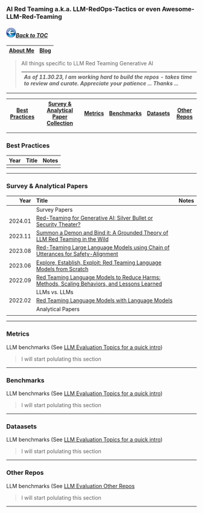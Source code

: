 ### AI Red Teaming a.k.a. LLM-RedOps-Tactics or even Awesome-LLM-Red-Teaming
#### _[<img src="images/back_button_2.png" width="25" height="25">Back to TOC](https://github.com/xsankar/Awesome-Awesome-LLM)_
| [About Me](https://ksankar.medium.com/about-me-the-pitter-patter-of-small-feats-de22f4c36ea6) | [Blog](https://ksankar.medium.com) |
| :- | :- |
> All things specific to LLM Red Teaming Generative AI
> 
> |***As of 11.30.23, I am working hard to build the repos - takes time to review and curate. Appreciate your patience ... Thanks ...***|
> | :- |
> 
---
| [Best Practices](#best-practices) |[Survey & Analytical Paper Collection](#survey--analytical-papers) | [Metrics](#metrics) | [Benchmarks](#benchmarks) | [Datasets](#datasets) | [Other Repos](#other-repos) |
| :-: | :-: | :-: | :-: | :-: | :-: |
---
### Best Practices 
| Year | Title | Notes | 
| -: | :- | :- |
| |  | |
---
### Survey & Analytical Papers 
| Year | Title | Notes | 
| -: | :- | :- |
| | Survey Papers | |
| 2024.01 | [Red-Teaming for Generative AI: Silver Bullet or Security Theater?](https://arxiv.org/abs/2401.15897) | |
| 2023.11 | [Summon a Demon and Bind it: A Grounded Theory of LLM Red Teaming in the Wild](https://arxiv.org/abs/2311.06237) | |
| 2023.08 | [Red-Teaming Large Language Models using Chain of Utterances for Safety-Alignment](https://arxiv.org/abs/2308.09662) | |
| 2023.06 | [Explore, Establish, Exploit: Red Teaming Language Models from Scratch](https://arxiv.org/abs/2306.09442) | |
| 2022.09 | [Red Teaming Language Models to Reduce Harms: Methods, Scaling Behaviors, and Lessons Learned](https://arxiv.org/abs/2209.07858) | |
| | LLMs vs. LLMs | |
| 2022.02 | [Red Teaming Language Models with Language Models](https://arxiv.org/abs/2202.03286) | |
| | Analytical Papers | |
| |  | |
---
### Metrics 
LLM benchmarks (See [LLM Evaluation Topics for a quick intro](https://github.com/xsankar/Awesome-LLM-Eval-MetricMinds?tab=readme-ov-file#metrics--benchmarks-by-topic))
> I will start polulating this section
---
### Benchmarks 
LLM benchmarks (See [LLM Evaluation Topics for a quick intro](https://github.com/xsankar/Awesome-LLM-Eval-MetricMinds?tab=readme-ov-file#metrics--benchmarks-by-topic))
> I will start polulating this section
---
### Dataasets 
LLM benchmarks (See [LLM Evaluation Topics for a quick intro](https://github.com/xsankar/Awesome-LLM-Eval-MetricMinds?tab=readme-ov-file#metrics--benchmarks-by-topic))
> I will start polulating this section
---
### Other Repos 
LLM benchmarks (See [LLM Evaluation Other Repos](https://github.com/xsankar/Awesome-LLM-Eval-MetricMinds?tab=readme-ov-file#other-repos)
> I will start polulating this section
---
